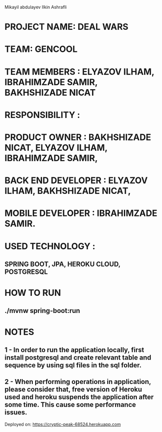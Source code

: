 Mikayil abdulayev
Ilkin Ashrafli



# PROJECT NAME: DEAL WARS

# TEAM: GENCOOL

# TEAM MEMBERS : ELYAZOV ILHAM, IBRAHIMZADE SAMIR, BAKHSHIZADE NICAT

# RESPONSIBILITY :
#           PRODUCT OWNER : BAKHSHIZADE NICAT, ELYAZOV ILHAM, IBRAHIMZADE SAMIR,
#           BACK END DEVELOPER : ELYAZOV ILHAM, BAKHSHIZADE NICAT,
#           MOBILE DEVELOPER :  IBRAHIMZADE SAMIR.

#  USED TECHNOLOGY : 
## SPRING BOOT, JPA, HEROKU CLOUD, POSTGRESQL

# HOW TO RUN
## ./mvnw spring-boot:run

# NOTES
## 1 - In order to run the application locally, first install postgresql and create relevant table and sequence by using sql files in the sql folder.
## 2 - When performing operations in application, please consider that, free version of Heroku used and heroku suspends the application after some time. This cause some performance issues.


Deployed on: https://cryptic-peak-68524.herokuapp.com

